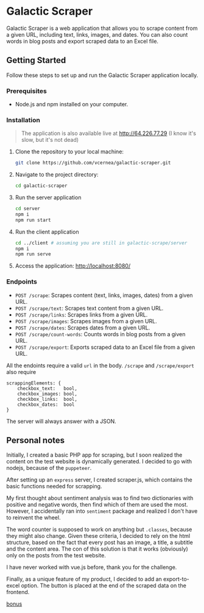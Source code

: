 
# Galactic Scraper

Galactic Scraper is a web application that allows you to scrape content from a given URL, including text, links, images, and dates. You can also count words in blog posts and export scraped data to an Excel file.

## Getting Started

Follow these steps to set up and run the Galactic Scraper application locally.

### Prerequisites
- Node.js and npm installed on your computer.

### Installation

> The application is also available live at http://64.226.77.29 (I know it's slow, but it's not dead)

1. Clone the repository to your local machine:

   ```bash
   git clone https://github.com/vcernea/galactic-scraper.git
   ```
2. Navigate to the project directory:
   ```bash
   cd galactic-scraper
   ```
3. Run the server application
	```bash
	cd server		
	npm i
	npm run start
	```
4. Run the client application
	```bash
	cd ../client # assuming you are still in galactic-scrape/server
	npm i
	npm run serve
	```
5. Access the application:
	[http://localhost:8080/](http://localhost:8080/)

### Endpoints
-   `POST /scrape`: Scrapes content (text, links, images, dates) from a given URL.
-   `POST /scrape/text`: Scrapes text content from a given URL.
-   `POST /scrape/links`: Scrapes links from a given URL.    
-   `POST /scrape/images`: Scrapes images from a given URL.    
-   `POST /scrape/dates`: Scrapes dates from a given URL.    
-   `POST /scrape/count-words`: Counts words in blog posts from a given URL.
-   `POST /scrape/export`: Exports scraped data to an Excel file from a given URL.

All the endoints require a valid `url`  in the body.
`/scrape` and `/scrape/export`  also require
```
scrappingElements: {  
	checkbox_text:   bool,
    checkbox_images: bool,
    checkbox_links:  bool,
    checkbox_dates:  bool
}
```
The server will always answer with a JSON.

## Personal notes
Initially, I created a basic PHP app for scraping, but I soon realized the content on the test website is dynamically generated. I decided to go with nodejs, because of the `puppeteer`.

After setting up an `express` server, I created scraper.js, which contains the basic functions needed for scrapping.

My first thought about sentiment analysis was to find two dictionaries with positive and negative words, then find which of them are used the most. However, I accidentally ran into `sentiment` package and realized I don't have to reinvent the wheel.

The word counter is supposed to work on anything but `.classes`, because they might also change. Given these criteria, I decided to rely on the html structure, based on the fact that every post has an image, a title, a subtitle and the content area. The con of this solution is that it works (obviously) only on the posts from the test website.

I have never worked with vue.js before, thank you for the challenge.

Finally, as a unique feature of my product, I decided to add an export-to-excel option. The button is placed at the end of the scraped data on the frontend.


[bonus](https://www.youtube.com/watch?v=dQw4w9WgXcQ)
